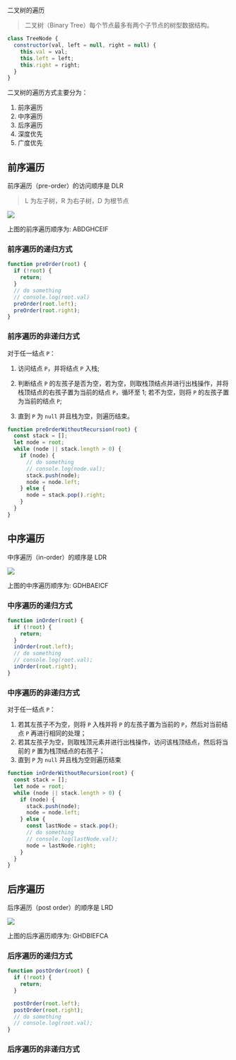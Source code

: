 #

二叉树的遍历

> 二叉树（Binary Tree）每个节点最多有两个子节点的树型数据结构。

```js
class TreeNode {
  constructor(val, left = null, right = null) {
    this.val = val;
    this.left = left;
    this.right = right;
  }
}
```

二叉树的遍历方式主要分为：

1. 前序遍历
2. 中序遍历
3. 后序遍历
4. 深度优先
5. 广度优先

## 前序遍历

前序遍历（pre-order）的访问顺序是 DLR

> L 为左子树，R 为右子树，D 为根节点

![](https://user-gold-cdn.xitu.io/2018/6/20/1641c591b79998b9?imageView2/0/w/1280/h/960/format/webp/ignore-error/1)

上图的前序遍历顺序为: ABDGHCEIF

### 前序遍历的递归方式

```js
function preOrder(root) {
  if (!root) {
    return;
  }
  // do something
  // console.log(root.val)
  preOrder(root.left);
  preOrder(root.right);
}
```

### 前序遍历的非递归方式

对于任一结点 `P`：

1. 访问结点 `P`，并将结点 `P` 入栈;

2. 判断结点 `P` 的左孩子是否为空，若为空，则取栈顶结点并进行出栈操作，并将栈顶结点的右孩子置为当前的结点 `P`，循环至 1; 若不为空，则将 `P` 的左孩子置为当前的结点 `P`;

3. 直到 `P` 为 `null` 并且栈为空，则遍历结束。

```js
function preOrderWithoutRecursion(root) {
  const stack = [];
  let node = root;
  while (node || stack.length > 0) {
    if (node) {
      // do something
      // console.log(node.val);
      stack.push(node);
      node = node.left;
    } else {
      node = stack.pop().right;
    }
  }
}
```

## 中序遍历

中序遍历（in-order）的顺序是 LDR

![](https://user-gold-cdn.xitu.io/2018/6/20/1641c591b78015a9?imageView2/0/w/1280/h/960/format/webp/ignore-error/1)

上图的中序遍历顺序为: GDHBAEICF

### 中序遍历的递归方式

```js
function inOrder(root) {
  if (!root) {
    return;
  }
  inOrder(root.left);
  // do something
  // console.log(root.val);
  inOrder(root.right);
}
```

### 中序遍历的非递归方式

对于任一结点 `P`：

1. 若其左孩子不为空，则将 `P` 入栈并将 `P` 的左孩子置为当前的 `P`，然后对当前结点 `P` 再进行相同的处理；
2. 若其左孩子为空，则取栈顶元素并进行出栈操作，访问该栈顶结点，然后将当前的 `P` 置为栈顶结点的右孩子；
3. 直到 `P` 为 `null` 并且栈为空则遍历结束

```js
function inOrderWithoutRecursion(root) {
  const stack = [];
  let node = root;
  while (node || stack.length > 0) {
    if (node) {
      stack.push(node);
      node = node.left;
    } else {
      const lastNode = stack.pop();
      // do something
      // console.log(lastNode.val);
      node = lastNode.right;
    }
  }
}
```

## 后序遍历

后序遍历（post order）的顺序是 LRD

![](https://user-gold-cdn.xitu.io/2018/6/20/1641c591b791e58b?imageView2/0/w/1280/h/960/format/webp/ignore-error/1)

上图的后序遍历顺序为: GHDBIEFCA

### 后序遍历的递归方式

```js
function postOrder(root) {
  if (!root) {
    return;
  }

  postOrder(root.left);
  postOrder(root.right);
  // do something
  // console.log(root.val);
}
```

### 后序遍历的非递归方式

